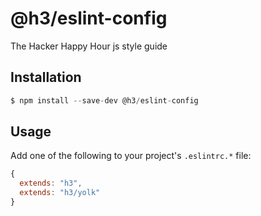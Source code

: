# @h3/eslint-config

The Hacker Happy Hour js style guide

## Installation

```javascript
$ npm install --save-dev @h3/eslint-config
```

## Usage

Add one of the following to your project's `.eslintrc.*` file:

```javascript
{
  extends: "h3",
  extends: "h3/yolk"
}
```
